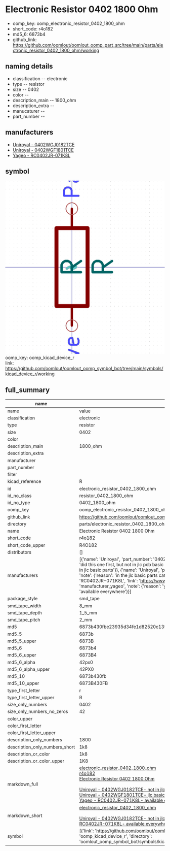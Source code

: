 # Electronic Resistor 0402 1800 Ohm

  
* oomp_key: oomp_electronic_resistor_0402_1800_ohm 
* short_code: r4o182
* md5_6: 6873b4  
* github_link: https://github.com/oomlout/oomlout_oomp_part_src/tree/main/parts/electronic_resistor_0402_1800_ohm/working  
## naming details
* classification -- electronic
* type -- resistor
* size -- 0402
* color -- 
* description_main -- 1800_ohm
* description_extra -- 
* manucaturer -- 
* part_number -- 


## manufacturers
* [Uniroyal - 0402WGJ0182TCE]()  
* [Uniroyal - 0402WGF1801TCE]()  
* [Yageo - RC0402JR-071K8L](https://www.yageo.com/en/Chart/Download/pdf/RC0402JR-071K8L)  

## symbol

![](symbol/0/working/working_600.png)  
oomp_key: oomp_kicad_device_r  
link: https://github.com/oomlout/oomlout_oomp_symbol_bot/tree/main/symbols/kicad_device_r/working  


## full_summary
| name | value | 
| --- | --- | 
| name | value | 
| classification | electronic | 
| type | resistor | 
| size | 0402 | 
| color |  | 
| description_main | 1800_ohm | 
| description_extra |  | 
| manufacturer |  | 
| part_number |  | 
| filter |  | 
| kicad_reference | R | 
| id | electronic_resistor_0402_1800_ohm | 
| id_no_class | resistor_0402_1800_ohm | 
| id_no_type | 0402_1800_ohm | 
| oomp_key | oomp_electronic_resistor_0402_1800_ohm | 
| github_link | https://github.com/oomlout/oomlout_oomp_part_src/tree/main/parts/electronic_resistor_0402_1800_ohm/working | 
| directory | parts/electronic_resistor_0402_1800_ohm | 
| name | Electronic Resistor 0402 1800 Ohm | 
| short_code | r4o182 | 
| short_code_upper | R4O182 | 
| distributors | [] | 
| manufacturers | [{'name': 'Uniroyal', 'part_number': '0402WGJ0182TCE', 'link': '', 'id': 'manufacturer_uniroyal', 'note': {'reason': 'did this one first, but not in jlc pcb basic parts and 1 percent are and they are the same price', 'reason_short': 'not in jlc basic parts'}}, {'name': 'Uniroyal', 'part_number': '0402WGF1801TCE', 'link': '', 'id': 'manufacturer_uniroyal', 'note': {'reason': 'in the jlc basic parts catalogue', 'reason_short': 'jlc basic part'}}, {'name': 'Yageo', 'part_number': 'RC0402JR-071K8L', 'link': 'https://www.yageo.com/en/Chart/Download/pdf/RC0402JR-071K8L', 'id': 'manufacturer_yageo', 'note': {'reason': 'yageo is a commonly cross referenced part number', 'reason_short': 'available everywhere'}}] | 
| package_style | smd_tape | 
| smd_tape_width | 8_mm | 
| smd_tape_depth | 1_5_mm | 
| smd_tape_pitch | 2_mm | 
| md5 | 6873b430fbe23935d34fe1d82520c13f | 
| md5_5 | 6873b | 
| md5_5_upper | 6873B | 
| md5_6 | 6873b4 | 
| md5_6_upper | 6873B4 | 
| md5_6_alpha | 42px0 | 
| md5_6_alpha_upper | 42PX0 | 
| md5_10 | 6873b430fb | 
| md5_10_upper | 6873B430FB | 
| type_first_letter | r | 
| type_first_letter_upper | R | 
| size_only_numbers | 0402 | 
| size_only_numbers_no_zeros | 42 | 
| color_upper |  | 
| color_first_letter |  | 
| color_first_letter_upper |  | 
| description_only_numbers | 1800 | 
| description_only_numbers_short | 1k8 | 
| description_or_color | 1k8 | 
| description_or_color_upper | 1K8 | 
| markdown_full | [electronic_resistor_0402_1800_ohm](https://github.com/oomlout/oomlout_oomp_part_src/tree/main/parts/electronic_resistor_0402_1800_ohm/working)<br>[r4o182](https://github.com/oomlout/oomlout_oomp_part_src/tree/main/parts/electronic_resistor_0402_1800_ohm/working)<br>[Electronic Resistor 0402 1800 Ohm](https://github.com/oomlout/oomlout_oomp_part_src/tree/main/parts/electronic_resistor_0402_1800_ohm/working)<br><br>[Uniroyal - 0402WGJ0182TCE- not in jlc basic parts]() [(L)  ](https://www.lcsc.com/search?q=0402WGJ0182TCE)[(D)  ](https://www.digikey.com/en/products?keywords=0402WGJ0182TCE)[(M)  ](https://www.mouser.com/Search/Refine?Keyword=0402WGJ0182TCE)[(N)  ](https://www.newark.com/search?st=0402WGJ0182TCE)[(SZ)  ](https://so.szlcsc.com/global.html?k=0402WGJ0182TCE)<br>[Uniroyal - 0402WGF1801TCE- jlc basic part]() [(L)  ](https://www.lcsc.com/search?q=0402WGF1801TCE)[(D)  ](https://www.digikey.com/en/products?keywords=0402WGF1801TCE)[(M)  ](https://www.mouser.com/Search/Refine?Keyword=0402WGF1801TCE)[(N)  ](https://www.newark.com/search?st=0402WGF1801TCE)[(SZ)  ](https://so.szlcsc.com/global.html?k=0402WGF1801TCE)<br>[Yageo - RC0402JR-071K8L- available everywhere](https://www.yageo.com/en/Chart/Download/pdf/RC0402JR-071K8L) [(L)  ](https://www.lcsc.com/search?q=RC0402JR-071K8L)[(D)  ](https://www.digikey.com/en/products?keywords=RC0402JR-071K8L)[(M)  ](https://www.mouser.com/Search/Refine?Keyword=RC0402JR-071K8L)[(N)  ](https://www.newark.com/search?st=RC0402JR-071K8L)[(SZ)  ](https://so.szlcsc.com/global.html?k=RC0402JR-071K8L)<br> | 
| markdown_short | [electronic_resistor_0402_1800_ohm](https://github.com/oomlout/oomlout_oomp_part_src/tree/main/parts/electronic_resistor_0402_1800_ohm/working)<br><br>[Uniroyal - 0402WGJ0182TCE- not in jlc basic parts]()[Uniroyal - 0402WGF1801TCE- jlc basic part]()[Yageo - RC0402JR-071K8L- available everywhere](https://www.yageo.com/en/Chart/Download/pdf/RC0402JR-071K8L) | 
| symbol | [{'link': 'https://github.com/oomlout/oomlout_oomp_symbol_bot/tree/main/symbols/kicad_device_r', 'oomp_key': 'oomp_kicad_device_r', 'directory': 'oomlout_oomp_symbol_bot/symbols/kicad_device_r//working/working.kicad_sym'}] | 
